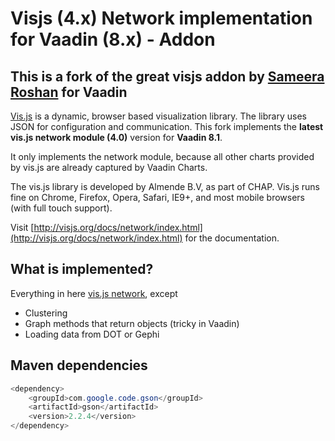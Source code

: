 Visjs (4.x) Network implementation for Vaadin (8.x) - Addon
=====


This is a fork of the great visjs addon by [Sameera Roshan](https://github.com/sameeraroshan/visjs) for Vaadin
----

[Vis.js](http://visjs.org) is a dynamic, browser based visualization library. The library uses JSON for configuration and communication. This fork implements the **latest vis.js network module (4.0)** version for **Vaadin 8.1**.

It only implements the network module, because all other charts provided by vis.js are already captured by Vaadin Charts.

The vis.js library is developed by Almende B.V, as part of CHAP. Vis.js runs fine on Chrome, Firefox, Opera, Safari, IE9+, and most mobile browsers (with full touch support).

Visit [http://visjs.org/docs/network/index.html](http://visjs.org/docs/network/index.html) for the documentation.

What is implemented?
----
Everything in here [vis.js network](http://visjs.org/docs/network/), except

* Clustering
* Graph methods that return objects (tricky in Vaadin)
* Loading data from DOT or Gephi

Maven dependencies
---

```java
<dependency>
	<groupId>com.google.code.gson</groupId>
    <artifactId>gson</artifactId>
    <version>2.2.4</version>
</dependency>
```